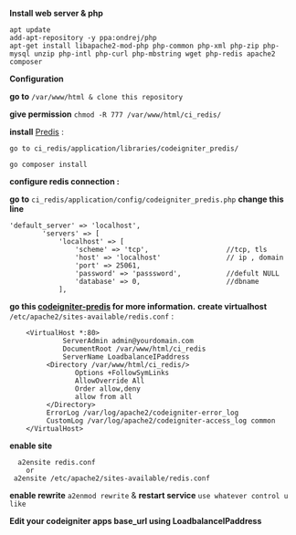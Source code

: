 


**Install web server & php**


	apt update 
	add-apt-repository -y ppa:ondrej/php 
	apt-get install libapache2-mod-php php-common php-xml php-zip php-mysql unzip php-intl php-curl php-mbstring wget php-redis apache2 composer
    
**Configuration**

**go to** `/var/www/html & clone this repository`

**give permission**  `chmod -R 777 /var/www/html/ci_redis/`

**install** [Predis](https://github.com/predis/predis)  : 

 	go to ci_redis/application/libraries/codeigniter_predis/
 
 	go composer install

**configure redis connection :**

 **go to** `ci_redis/application/config/codeigniter_predis.php` **change this line**

    'default_server' => 'localhost',        
            'servers' => [
                'localhost' => [
                    'scheme' => 'tcp',                   //tcp, tls
                    'host' => 'localhost'                // ip , domain
                    'port' => 25061, 
                    'password' => 'passsword',           //defult NULL
                    'database' => 0,                     //dbname
                ],
**go this [codeigniter-predis](https://github.com/Maykonn/codeigniter-predis) for more information.**
**create virtualhost**  `/etc/apache2/sites-available/redis.conf` :

	    <VirtualHost *:80>
				 ServerAdmin admin@yourdomain.com
				 DocumentRoot /var/www/html/ci_redis
				 ServerName LoadbalanceIPaddress
			 <Directory /var/www/html/ci_redis/>
					Options +FollowSymLinks
					AllowOverride All
					Order allow,deny
					allow from all	
			 </Directory>
			 ErrorLog /var/log/apache2/codeigniter-error_log
			 CustomLog /var/log/apache2/codeigniter-access_log common
		</VirtualHost>
**enable site**

	  a2ensite redis.conf
		or 
	 a2ensite /etc/apache2/sites-available/redis.conf 

**enable rewrite** `a2enmod rewrite` & **restart service** `use whatever control u like`

**Edit your codeigniter apps base_url using LoadbalanceIPaddress**

